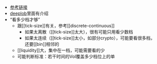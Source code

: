 - [参考链接](https://www.ig.com/en/glossary-trading-terms/order-book-definition)
- [deeplob](https://arxiv.org/pdf/1808.03668.pdf)里面有介绍
- “看多少档才够”
  - 跟[[tick-size]]有关，参考[[discrete-continuous]]
    - 如果太离散（[[tick-size]]太大），很有可能只用看少数档
    - 如果太连续（[[tick-size]]太小，如部分crypto），可能要看很多档，还要[[bin]]相邻的
  - [[liquidity]]大，集中在一档，可能需要看的少
  - 可能判断标准：若干时间的Vol覆盖多少档位上的单